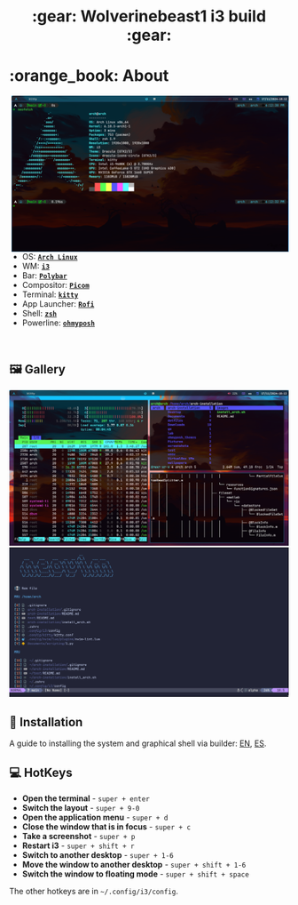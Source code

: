 <h1 align="center"> :gear: Wolverinebeast1 i3 build :gear: </h1>

<h1 align="left"> :orange_book: About</h1> 

<img src="/images/neofetch.png" alt="rice" align="right" width="500px">

</br>

 - OS: [**`Arch Linux`**](https://archlinux.org/)
 - WM: [**`i3`**](https://github.com/i3/i3)
 - Bar: [**`Polybar`**](https://github.com/polybar/polybar)
 - Compositor: [**`Picom`**](https://github.com/yshui/picom)
 - Terminal: [**`kitty`**](https://github.com/kovidgoyal/kitty)
 - App Launcher: [**`Rofi`**](https://github.com/davatorium/rofi)
 - Shell: [**`zsh`**](https://github.com/zsh-users/zsh)
 - Powerline: [**`ohmyposh`** ](https://ohmyposh.dev/)

</br>
<!-- IMAGES -->

## 🖼️ Gallery

![gallery](images/overall.png)
![gallery](images/neovim.png)


<!-- INSTALLATION -->
## :blue_book: Installation
A guide to installing the system and graphical shell via builder: [EN](docs/arch_installation_EN.md), [ES](docs/arch_insllation_ES.md). 

<!-- HOTKEYS -->
## 💻 HotKeys
* **Open the terminal** - `super + enter`
* **Switch the layout** - `super + 9-0`
* **Open the application menu** - `super + d`
* **Close the window that is in focus** - `super + c`
* **Take a screenshot** - `super + p`
* **Restart i3** - `super + shift + r`
* **Switch to another desktop** - `super + 1-6`
* **Move the window to another desktop** - `super + shift + 1-6`
* **Switch the window to floating mode** - `super + shift + space`

The other hotkeys are in `~/.config/i3/config`.